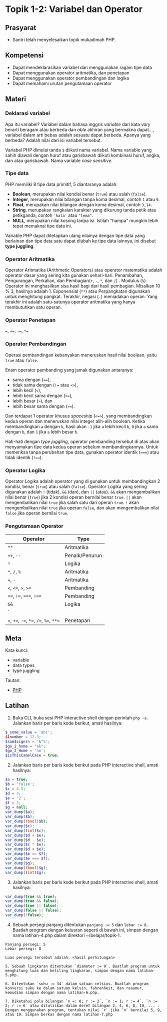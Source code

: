 # Topik 1-2: Variabel dan Operator


## Prasyarat
- Santri telah menyelesaikan topik mukadimah PHP.

## Kompetensi
- Dapat mendeklarasikan variabel dan menggunakan ragam tipe data
- Dapat menggunakan operator aritmatika, dan penetapan
- Dapat menggunakan operator pembandingan dan logika
- Dapat memahami urutan pengutamaan operator


## Materi

### Deklarasi variabel
Apa itu variabel? Variabel dalam bahasa inggris _variable_ dari kata _vary_ berarti beragam atau berbeda dan _able_ akhiran yang bermakna dapat..., variabel dalam arti bebas adalah sesuatu dapat berbeda. Apanya yang berbeda? Adalah nilai dari isi variabel tersebut.

Variabel PHP dimulai tanda `$` diikuti nama variabel.
Nama variable yang sahih diawali dengan huruf atau garisbawah diikuti kombinasi huruf, angka, dan atau garisbawah.
Nama variable _case sensitive_.

### Tipe data
PHP memiliki 8 tipe data primitif, 5 diantaranya adalah:
- **Boolean**, merupakan nilai kondisi benar (`true`) atau salah (`false`).
- **Integer**, merupakan nilai bilangan tanpa koma desimal, contoh `1` atau `9`.
- **Float**, merupakan nilai bilangan dengan koma desimal, contoh `3,14`.
- **String**, merupakan rangkaian karakter yang dikurung tanda petik atau petikganda, contoh `'kata'` atau `"lema"`.
- **NULL**, merupakan nilai kosong tanpa isi. Istilah "hampa" mungkin lebih tepat memaknai tipe data ini.

Variable PHP dapat ditetapkan ulang nilainya dengan tipe data yang berlainan dan tipe data satu dapat diubah ke tipe data lainnya, ini disebut **type juggling**.

### Operator Aritmatika
Operator Aritmatika (Arithmetic Operators) atau operator matematika adalah operator dasar yang sering kita gunakan sehari-hari. Penambahan, Pengurangan, Perkalian, dan Pembagian(`+`, `-`, `*`, dan `/`) . Modulus (`%`) Operator ini menghasilkan sisa hasil bagi dari hasil pembagian. Misalkan 10 % 3, hasilnya adalah 1. Exponensial (`**`) atau Perpangkatan digunakan untuk menghitung pangkat. Terakhir, negasi (`-`) meniadakan operan. Yang terakhir ini adalah satu-satunya operator aritmatika yang hanya membutuhkan satu operan.

### Operator Penetapan
`=`, `+=`, `-=`, `*=`

### Operator Pembandingan
Operasi pembandingan kebanyakan meneruskan hasil nilai boolean, yaitu `true` atau `false`.
 
Enam operator pembanding yang jamak digunakan antaranya:
 - sama dengan (`==`),
 - tidak sama dengan (`!=` atau `<>`),
 - lebih kecil (`<`),
 - lebih kecil sama dengan (`<=`),
 - lebih besar (`>`), dan
 - lebih besar sama dengan (`>=`).
 
Dan terdapat 1 operator khusus _spaceship_ (`<=>`), yang membandingkan kedua operan dan meneruskan nilai integer alih-alih boolean. Ketika membandingkan `a` dengan `b`, hasil akan `-1` jika `a` lebih kecil `b`, `0` jika `a` sama dengan `b`, dan `1` jika `a` lebih besar `b`.

Hati-hati dengan _type juggling_, operator pembanding tersebut di atas akan menyamakan tipe data kedua operan sebelum membandingkannya. Untuk memeriksa tanpa perubahan tipe data, gunakan operator identik (`===`) atau tidak identik (`!==`).

### Operator Logika
Operator Logika adalah operator yang di gunakan untuk membandingkan 2 kondisi, benar (`true`) atau salah (`false`). Operator Logika yang sering digunakan adalah `!` (tidak), `&&` (dan), dan `||` (atau). `&&` akan mengembalikan nilai benar (`true`) jika 2 kondisi operan bernilai benar `true`. `||` akan mengembalikan nilai `true` jika salah satu dari operan `true`. `!` akan mengembalikan nilai `true` jika operan `false`, dan akan mengembalikan nilai `false` jika operan bernilai `true`. 

### Pengutamaan Operator
| Operator                                 | Type           |
|------------------------------------------|----------------|
| `**`                                     | Aritmatika     |
| `++`, `--`                               | Penaik/Penurun |
| `!`                                      | Logika         |
| `*`, `/`, `%`                            | Aritmatika     |
| `+`, `-`                                 | Aritmatika     |
| `<`, `<=`, `>`, `>=`                     | Pembanding     |
| `==`, `!=`, `===`, `!==`                 | Pembanding     |
| `&&`                                     | Logika         |
| `||`                                     | Logika         |
| `=`, `+=`, `-=`, `*=`, `/=`, `%=`, `**=` | Penetapan      |


## Meta
Kata kunci:
- variable
- data types
- type juggling

Tautan:
- [PHP](http://php.net)


## Latihan
1. Buka CLI, buka sesi PHP interactive shell dengan perintah `php -a`. Jalankan baris per baris kode berikut, amati hasilnya:
```php
$_some_value = 'abc';
$1number = 12.3;
$som$signs% = '&^%';
$go_2_home = "ok";
$go_2_Home = 'no';
$isThisCamelCase = true;
```

2. Jalankan baris per baris kode berikut pada PHP interactive shell, amati hasilnya:
```php
$a = true;
$b = 'false';
$c = 4.5;
$d = 3;
$e = '2';
$f = 2;
$g = null;
var_dump($a);
var_dump($b);
var_dump((bool)$b);
var_dump($c);
var_dump((int)$c);
var_dump($d + $e);
var_dump($d . $e);
var_dump($c * $e);
var_dump($d > $e);
var_dump($e == $f);
var_dump($e === $f);
var_dump($g);
var_dump((bool)$g);
var_dump((int)$g);
```

3. Jalankan baris per baris kode berikut pada PHP interactive shell, amati hasilnya:
```php
var_dump(true && true);
var_dump(true && false);
var_dump(true || false);
var_dump(false || false);
var_dump(!false);
```

4. Sebuah persegi panjang ditentukan `panjang := 5` dan `lebar := 8`. Buatlah program dengan keluaran seperti di bawah ini, simpan dengan nama latihan-4.php dalam direktori ~/belajar/topik-1.
```
Panjang persegi: 5
Lebar persegi: 8

Luas persegi tersebut adalah: <hasil perhitungan>

5. Sebuah lingkaran ditentukan `diameter := 9`. Buatlah program untuk menghitung luas dan keliling lingkaran, simpan dengan nama latihan-5.php.

6. Ditentukan `suhu := 34` dalam satuan celsius. Buatlah program konversi suku ke dalam satuan kelvin, fahrenheit, dan reaumur, kemudian simpan dengan nama latihan-6.php.

7. Diketahui pola bilangan `n =: 0; r := 2`, `n := 1; r := 4`, `n := 2; r := 6` atau dituliskan dalam deret bilangan 2, 4, 6, 8, 10, ... . Dengan menggunakan program, tentukan nilai `r` jika `n` bernilai 5, 9, atau 19. Simpan berkas dengan nama latihan-7.php
